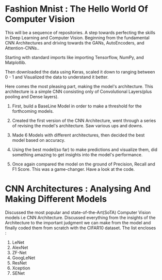 # Fashion Mnist : The Hello World Of Computer Vision
This will be a sequence of repositories. A step towards perfecting the skills in Deep Learning and Computer Vision. Beginning from the fundamental CNN Architectures and driving towards the GANs, AutoEncoders, and Attention-CNNs..

Starting with standard imports like importing Tensorflow, NumPy, and Matplotlib. 

Then downloaded the data using Keras, scaled it down to ranging between 0 - 1 and Visualized the data to understand it better.

Here comes the most pleasing part, making the model's architecture.
This architecture is a simple CNN consisting only of Convolutional Layers(plus pooling and Dense layers). 

1. First, build a BaseLine Model in order to make a threshold for the forthcoming models.

2. Created the first version of the CNN Architecture, went through a series of revising the model's architecture. Saw various ups and downs.

3. Made 6 Models with different architectures, then decided the best model based on accuracy.

4. Using the best model(so far) to make predictions and visualize them, did something amazing to get insights into the model's performance.

5. Once again compared the model on the ground of Precision, Recall and F1 Score. This was a game-changer. Have a look at the code.

# CNN Architectures : Analysing And Making Different Models

Discussed the most popular and state-of-the-Art(SoTA) Computer Vision models i.e CNN Architecture. Discussed everything from the insights of the Architecture to the important judgment we can make from the model and finally coded them from scratch with the CIFAR10 dataset. The list encloses : 

1. LeNet
2. AlexNet
3. ZF-Net
4. GoogLeNet
5. ResNet
6. Xception
7. SENet
